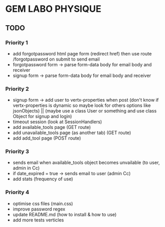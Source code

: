 # GEM LABO PHYSIQUE

## TODO
### Priority 1
- add forgotpassword html page form (redirect href) then use route /forgotpassword on submit to send email
- forgotpassword form -> parse form-data body for email body and receiver
- signup form -> parse form-data body for email body and receiver

### Priority 2
- signup form -> add user to vertx-properties when post (don't know if vertx-properties is dynamic so maybe look for others options like jsonObjects) || (maybe use a class User or something and use class Object for signup and login)
- timeout session (look at SessionHandlers)
- add available_tools page (GET route)
- add unavailable_tools page (as another tab) (GET route)
- add add_tool page (POST route)

### Priority 3
- sends email when available_tools object becomes unvailable (to user, admin in Cc)
- if date_expired = true -> sends email to user (admin Cc)
- add stats (frequency of use)

### Priority 4
- optimise css files (main.css)
- improve password regex
- update README.md (how to install & how to use)
- add more tests verticles
